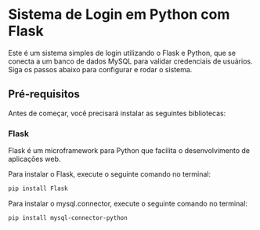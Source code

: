 # Sistema de Login em Python com Flask

Este é um sistema simples de login utilizando o Flask e Python, que se conecta a um banco de dados MySQL para validar credenciais de usuários. Siga os passos abaixo para configurar e rodar o sistema.

## Pré-requisitos

Antes de começar, você precisará instalar as seguintes bibliotecas:

### Flask
Flask é um microframework para Python que facilita o desenvolvimento de aplicações web.

Para instalar o Flask, execute o seguinte comando no terminal:

```bash
pip install Flask
```

Para instalar o mysql.connector, execute o seguinte comando no terminal:

```bash
pip install mysql-connector-python
